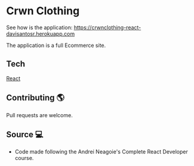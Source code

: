 # Crwn Clothing

See how is the application: https://crwnclothing-react-davisantosr.herokuapp.com

The application is a full Ecommerce site.

## Tech
[React](https://reactjs.org/)

## Contributing :earth_americas:
Pull requests are welcome. 

## Source :computer:
- Code made following the Andrei Neagoie's Complete React Developer course.


